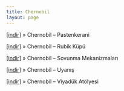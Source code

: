 ```yaml
---
title: Chernobil
layout: page
---
```


<a href="https://cloud.mail.ru/public/a6da0d93dab3/Chernobil%20-%20Pestenkerani" target="_blank">[indir]</a>  »  Chernobil &#8211; Pastenkerani

<a href="https://cloud.mail.ru/public/59b6e557138f/Chernobil%20-%20Rubik%20Kupu" target="_blank">[indir]</a>  »  Chernobil &#8211; Rubik Küpü

<a href="https://cloud.mail.ru/public/34ee20017521/Chernobil%20-%20Savunma%20Mekanizmalar%C4%B1" target="_blank">[indir]</a>  »  Chernobil &#8211; Sovunma Mekanizmaları

<a href="https://cloud.mail.ru/public/a321900b901e/Chernobil%20-%20Uyan%C4%B1%C5%9F" target="_blank">[indir]</a>  »  Chernobil &#8211; Uyanış

<a href="https://cloud.mail.ru/public/7bc53be4b839/Chernobil%20-%20Viyaduk%20Atolyesi" target="_blank">[indir]</a>  »  Chernobil &#8211; Viyadük Atölyesi